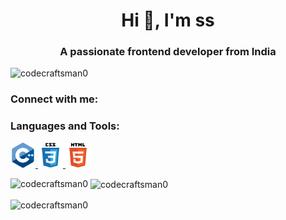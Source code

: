 <h1 align="center">Hi 👋, I'm ss</h1>
<h3 align="center">A passionate frontend developer from India</h3>

<p align="left"> <img src="https://komarev.com/ghpvc/?username=codecraftsman0&label=Profile%20views&color=0e75b6&style=flat" alt="codecraftsman0" /> </p>

<h3 align="left">Connect with me:</h3>
<p align="left">
</p>

<h3 align="left">Languages and Tools:</h3>
<p align="left"> <a href="https://www.w3schools.com/cpp/" target="_blank" rel="noreferrer"> <img src="https://raw.githubusercontent.com/devicons/devicon/master/icons/cplusplus/cplusplus-original.svg" alt="cplusplus" width="40" height="40"/> </a> <a href="https://www.w3schools.com/css/" target="_blank" rel="noreferrer"> <img src="https://raw.githubusercontent.com/devicons/devicon/master/icons/css3/css3-original-wordmark.svg" alt="css3" width="40" height="40"/> </a> <a href="https://www.w3.org/html/" target="_blank" rel="noreferrer"> <img src="https://raw.githubusercontent.com/devicons/devicon/master/icons/html5/html5-original-wordmark.svg" alt="html5" width="40" height="40"/> </a> </p>

<p><img align="left" src="https://github-readme-stats.vercel.app/api/top-langs?username=codecraftsman0&show_icons=true&locale=en&layout=compact" alt="codecraftsman0" /></p>

<p>&nbsp;<img align="center" src="https://github-readme-stats.vercel.app/api?username=codecraftsman0&show_icons=true&locale=en" alt="codecraftsman0" /></p>

<p><img align="center" src="https://github-readme-streak-stats.herokuapp.com/?user=codecraftsman0&" alt="codecraftsman0" /></p>
